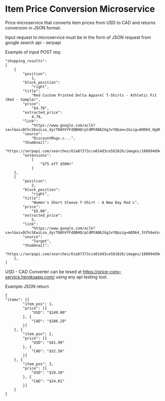 # Item Price Conversion Microservice
Price microservice that converts item prices from USD to CAD and returns conversion in JSON format. 

Input request to microservice must be in the form of JSON request from google search api - serpapi

Example of input POST req:
```
"shopping_results":
[
    {
        "position":
            1,
        "block_position":
            "right",
        "title":
            "Red Custom Printed Delta Apparel T-Shirts - Athletic Fit (Red - Sample)",
        "price":
            "$4.78",
        "extracted_price":
            4.78,
        "link":
            "https://www.google.com/aclk?sa=l&ai=DChcSEwiLsa_dycT0AhVYFdQBHQrpCdMYABAIGgJvYQ&ae=2&sig=AOD64_0g0PgSdrM40TlArTAwGYpU45WDIQ&ctype=5&q=&ved=2ahUKEwjdoqPdycT0AhX8l2oFHfkIC8YQ5bgDegQIAhBW&adurl=",
        "source":
            "DiscountMugs.c...",
        "thumbnail":
            "https://serpapi.com/searches/61a87373cca014d3ce581826/images/106094d9e87e0d84957861c2613c9bd1ecaeba93732e225ee9ec6d82c61ae597.png",
        "extensions":
            [
                "$75 off $500+"
            ]
    },
    {
        "position":
            2,
        "block_position":
            "right",
        "title":
            "Women's Short Sleeve T-Shirt - A New Day Red L",
        "price":
            "$5.00",
        "extracted_price":
            5,
        "link":
            "https://www.google.com/aclk?sa=l&ai=DChcSEwiLsa_dycT0AhVYFdQBHQrpCdMYABAJGgJvYQ&sig=AOD64_3tPS6wVxxJz_aCxctecfRNsRdDYQ&ctype=46&q=&ved=2ahUKEwjdoqPdycT0AhX8l2oFHfkIC8YQ5bgDegQIAhBv&adurl=",
        "source":
            "Target",
        "thumbnail":
            "https://serpapi.com/searches/61a87373cca014d3ce581826/images/106094d9e87e0d84957861c2613c9bd196f7afbccbeae9c4ff0f9d70bd68a80f.png"
    },
]
```
USD - CAD Converter can be tesed at https://price-conv-service.herokuapp.com/ using any api testing tool.

Example JSON return
```
{
"items": [{
        "item_pos": 1,
        "price": [{
            "USD": "$149.00"
        }, {
            "CAD": "$186.29"
        }]
    }, {
        "item_pos": 2,
        "price": [{
            "USD": "$41.99"
        }, {
            "CAD": "$52.50"
        }]
    }, {
        "item_pos": 3,
        "price": [{
            "USD": "$19.20"
        }, {
            "CAD": "$24.01"
        }]
    }
}
```
